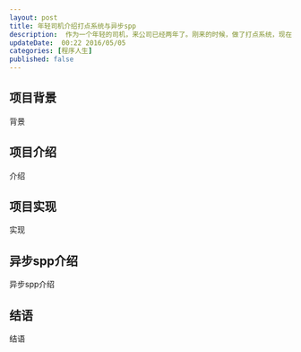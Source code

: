 ```yaml
---  
layout: post  
title: 年轻司机介绍打点系统与异步spp
description:  作为一个年轻的司机，来公司已经两年了。刚来的时候，做了打点系统，现在简单介绍一下.    
updateDate:  00:22 2016/05/05
categories: [程序人生]
published: false
---  
```



## 项目背景

背景  

## 项目介绍

介绍  

## 项目实现


实现  

## 异步spp介绍

异步spp介绍  

## 结语

结语  





